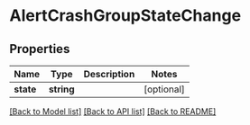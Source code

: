 # AlertCrashGroupStateChange

## Properties
Name | Type | Description | Notes
------------ | ------------- | ------------- | -------------
**state** | **string** |  | [optional] 

[[Back to Model list]](../README.md#documentation-for-models) [[Back to API list]](../README.md#documentation-for-api-endpoints) [[Back to README]](../README.md)


